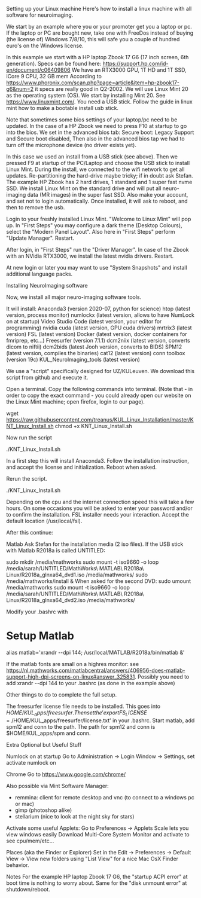 Setting up your Linux machine
Here's how to install a linux machine with all software for neuroimaging.

We start by an example where you or your promoter get you a laptop or pc. 
If the laptop or PC are bought new, take one with FreeDos instead of buying (the license of) Windows 7/8/10, this will safe you a couple of hundred euro's on the Windows license.

In this example we start with a HP laptop Zbook 17 G6 (17 inch screen, 6th generation).
Specs can be found here: https://support.hp.com/id-en/document/c06409806
We have an RTX3000 GPU, 1T HD and 1T SSD, iCore 9 CPU, 32 GB mem
According to https://www.phoronix.com/scan.php?page=article&item=hp-zbook17-g6&num=2 it specs are really good in Q2-2002.
We will use Linux Mint 20 as the operating system (OS).
We start by installing Mint 20. See https://www.linuxmint.com/.
You need a USB stick.
Follow the guide in linux mint how to make a bootable install usb stick.

Note that sometimes some bios settings of your laptop/pc need to be updated.
In the case of a HP Zbook we need to press F10 at startup to go into the bios.
We set in the advanced bios tab: Secure boot: Legacy Support and Secure boot disabled,
Then also in the advanced bios tap we had to turn off the microphone device (no driver exists yet).

In this case we used an install from a USB stick (see above). 
Then we pressed F9 at startup of the PC/Laptop and choose the USB stick to install Linux Mint.
During the install, we connected to the wifi network  to get all updates.
Re-partitioning the hard-drive maybe tricky; if in doubt ask Stefan.
The example HP Zbook has 2 hard drives, 1 standard and 1 super fast nvme SSD. We install Linux Mint on the standard drive and will put all neuro-imaging data (MR images) in the super fast SSD.
Also make your account, and set not to login automatically.
Once installed, it will ask to reboot, and then to remove the usb.

Login to your freshly installed Linux Mint.
"Welcome to Linux Mint" will pop up.
In "First Steps" you may configure a dark theme (Desktop Colours), select the "Modern Panel Layout". 
Also here in "First Steps" perform "Update Manager".
Restart.

After login, in "First Steps" run the "Driver Manager". In case of the Zbook with an NVidia RTX3000, we install the latest nvidia drivers.
Restart.

At new login or later you may want to use "System Snapshots" and install additional language packs.


Installing NeuroImaging software

Now, we install all major neuro-imaging software tools.

It will install:
Anaconda3 (version 2020-07, python for science)
htop (latest version, process monitor)
numlockx (latest version, allows to have NumLock on at startup)
Video Studio Code (latest version, your editor for programming)
nvidia cuda (latest version, GPU cuda drivers)
mrtrix3 (latest version)
FSL (latest version)
Docker (latest version, docker containers for fmriprep, etc...)
Freesurfer (version 7.1.1)
dcm2niix (latest version, converts dicom to niftii)
dcm2bids (latest Jooh version, converts to BIDS)
SPM12 (latest version, compiles the binaries)
cat12 (latest version)
conn toolbox (version 19c)
KUL_NeuroImaging_tools (latest version)

We use a "script" specifically designed for UZ/KULeuven.
We download this script from github and execute it.

Open a terminal.
Copy the following commands into terminal. (Note that - in order to copy the exact command - you could already open our website on the Linux Mint machine; open firefox, login to our page).

wget https://raw.githubusercontent.com/treanus/KUL_Linux_Installation/master/KNT_Linux_Install.sh
chmod +x KNT_Linux_Install.sh

Now run the script

./KNT_Linux_Install.sh

In a first step this will install Anaconda3.
Follow the installation instruction, and accept the license and initialization.
Reboot when asked.

Rerun the script.

./KNT_Linux_Install.sh

Depending on the cpu and the internet connection speed this will take a few hours.
On some occasions you will be asked to enter your password and/or to confirm the installation.
FSL installer needs your interaction. Accept the default location (/usr/local/fsl).



After this continue:

Matlab
Ask Stefan for the installation media (2 iso files).
 If the USB stick with Matlab R2018a is called UNTITLED:

sudo mkdir /media/mathworks
sudo mount -t iso9660 -o loop /media/sarah/UNTITLED/MathWorks\ MATLAB\ R2018a\ Linux/R2018a_glnxa64_dvd1.iso /media/mathworks/
sudo /media/mathworks/install &
When asked for the second DVD:
sudo umount /media/mathworks
sudo mount -t iso9660 -o loop /media/sarah/UNTITLED/MathWorks\ MATLAB\ R2018a\ Linux/R2018a_glnxa64_dvd2.iso /media/mathworks/

Modify your .bashrc with
# Setup Matlab
alias matlab='xrandr --dpi 144; /usr/local/MATLAB/R2018a/bin/matlab &'

If the matlab fonts are small on a highres monitor: see https://nl.mathworks.com/matlabcentral/answers/406956-does-matlab-support-high-dpi-screens-on-linux#answer_325831. Possibly you need to add xrandr --dpi 144 to your .bashrc (as done in the example above)


Other things to do to complete the full setup.

The freesurfer license file needs to be installed. This goes into $HOME/KUL_apps/freesurfer. Then set the 'export FS_LICENSE=/$HOME/KUL_apps/freesurfer/license.txt' in your .bashrc.
Start matlab, add spm12 and conn to the path. The path for spm12 and conn is $HOME/KUL_apps/spm and conn.

Extra Optional but Useful Stuff

Numlock on at startup
Go to Administration -> Login Window -> Settings, set activate numlock on

Chrome
Go to https://www.google.com/chrome/

Also possible via Mint Software Manager:
- remmina: client for remote desktop and vnc (to connect to a windows pc or mac)
- gimp (photoshop alike)
- stellarium (nice to look at the night sky for stars)

Activate some useful Applets:
Go to Preferences -> Applets
Scale lets you view windows easily
Download Multi-Core System Monitor and activate to see cpu/mem/etc...

Places (aka the Finder or Explorer)
Set in the Edit -> Preferences -> Default View -> View new folders using "List View" for a nice Mac OsX Finder behavior.




Notes
For the example HP laptop Zbook 17 G6, the "startup ACPI error" at boot time is nothing to worry about. Same for the "disk unmount error" at shutdown/reboot.

